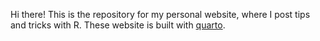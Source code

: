 Hi there! This is the repository for my personal website, where I post tips and tricks with R. These website is built with [quarto](https://quarto.org/docs/websites/).

